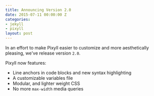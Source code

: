 ```yaml
---
title: Announcing Version 2.0
date: 2015-07-11 00:00:00 Z
categories:
- jekyll
- pixyll
layout: post
---
```


In an effort to make Pixyll easier to customize and more aesthetically pleasing, we've release version `2.0`.

Pixyll now features:

* Line anchors in code blocks and new syntax highlighting
* A customizable variables file
* Modular, and lighter weight CSS
* No more `max-width` media queries
